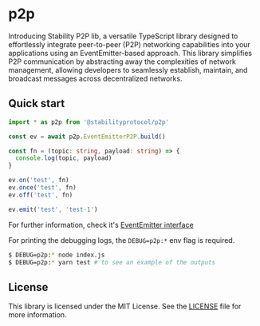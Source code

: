 # p2p

Introducing Stability P2P lib, a versatile TypeScript library designed to effortlessly integrate peer-to-peer (P2P) networking capabilities into your applications using an EventEmitter-based approach. This library simplifies P2P communication by abstracting away the complexities of network management, allowing developers to seamlessly establish, maintain, and broadcast messages across decentralized networks.

## Quick start

```typescript
import * as p2p from '@stabilityprotocol/p2p'

const ev = await p2p.EventEmitterP2P.build()

const fn = (topic: string, payload: string) => {
  console.log(topic, payload)
}

ev.on('test', fn)
ev.once('test', fn)
ev.off('test', fn)

ev.emit('test', 'test-1')
```

For further information, check it's [EventEmitter interface](src/IEventEmitter.ts)

For printing the debugging logs, the `DEBUG=p2p:*` env flag is required.

```sh
$ DEBUG=p2p:* node index.js
$ DEBUG=p2p:* yarn test # to see an example of the outputs
```

## License

This library is licensed under the MIT License. See the [LICENSE](LICENSE) file for more information.
